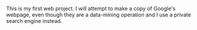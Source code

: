 This is my first web project.  I will attempt to make a copy of Google's webpage, even though they are a data-mining operation and I use a private search engine instead.